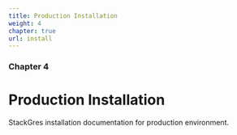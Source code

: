```yaml
---
title: Production Installation
weight: 4
chapter: true
url: install
---
```


### Chapter 4

# Production Installation

StackGres installation documentation for production environment.
